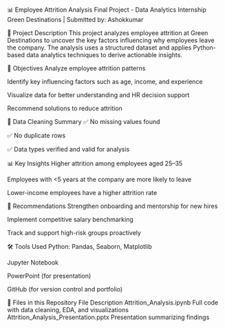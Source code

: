 📊 Employee Attrition Analysis
Final Project - Data Analytics Internship
Green Destinations | Submitted by: Ashokkumar

📁 Project Description
This project analyzes employee attrition at Green Destinations to uncover the key factors influencing why employees leave the company. The analysis uses a structured dataset and applies Python-based data analytics techniques to derive actionable insights.

🎯 Objectives
Analyze employee attrition patterns

Identify key influencing factors such as age, income, and experience

Visualize data for better understanding and HR decision support

Recommend solutions to reduce attrition

🧹 Data Cleaning Summary
✅ No missing values found

✅ No duplicate rows

✅ Data types verified and valid for analysis

📊 Key Insights
Higher attrition among employees aged 25–35

Employees with <5 years at the company are more likely to leave

Lower-income employees have a higher attrition rate

📌 Recommendations
Strengthen onboarding and mentorship for new hires

Implement competitive salary benchmarking

Track and support high-risk groups proactively

🛠 Tools Used
Python: Pandas, Seaborn, Matplotlib

Jupyter Notebook

PowerPoint (for presentation)

GitHub (for version control and portfolio)

📂 Files in this Repository
File	Description
Attrition_Analysis.ipynb	Full code with data cleaning, EDA, and visualizations
Attrition_Analysis_Presentation.pptx	Presentation summarizing findings


